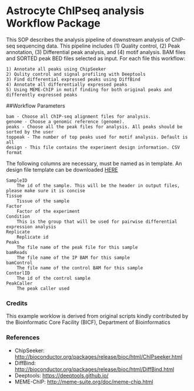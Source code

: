 # Astrocyte ChIPseq analysis Workflow Package

This SOP describes the analysis pipeline of downstream analysis of ChIP-seq sequencing data. This pipeline includes (1) Quality control, (2) Peak annotation, (3) Differential peak analysis, and (4) motif analysis. BAM files and SORTED peak BED files selected as input. For each file this workflow:

    1) Annotate all peaks using ChipSeeker
    2) Qulity control and signal profiling with Deeptools 
    3) Find differential expressed peaks using DiffBind
    4) Annotate all differentially expressed peaks
    5) Using MEME-ChIP in motif finding for both original peaks and differently expressed peaks


##Workflow Parameters

    bam - Choose all ChIP-seq alignment files for analysis.
    genome - Choose a genomic reference (genome).
    peaks - Choose all the peak files for analysis. All peaks should be sorted by the user
    toppeak - The number of top peaks used for motif analysis. Default is all
    design - This file contains the experiment design information. CSV format

 The following columns are necessary, must be named as in template. An design file template can be downloaded [HERE](https://git.biohpc.swmed.edu/bchen4/chipseq_analysis/raw/master/docs/design_example.csv)

    SampleID
        The id of the sample. This will be the header in output files, please make sure it is concise
    Tissue
        Tissue of the sample
    Factor
        Factor of the experiment
    Condition
	    This is the group that will be used for pairwise differential expression analysis
	Replicate
	    Replicate id
    Peaks
        The file name of the peak file for this sample
    bamReads
        The file name of the IP BAM for this sample
    bamControl
        The file name of the control BAM for this sample
    ContorlID
        The id of the control sample
    PeakCaller
        The peak caller used
	


### Credits
This example worklow is derived from original scripts kindly contributed by the Bioinformatic Core Facility (BICF), Department of Bioinformatics

### References

* ChipSeeker: http://bioconductor.org/packages/release/bioc/html/ChIPseeker.html
* DiffBind: http://bioconductor.org/packages/release/bioc/html/DiffBind.html
* Deeptools: https://deeptools.github.io/
* MEME-ChIP: http://meme-suite.org/doc/meme-chip.html


